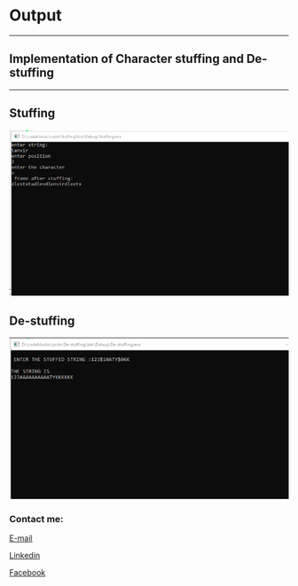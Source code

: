 
# Output


---

<h2>Implementation of Character stuffing and De-stuffing</h2>

---

Stuffing
---

<img src="Stuffing.png"
     alt="Stuffing"/>


De-stuffing
---

<img src="De-stuffing.png"
     alt="De-stuffing"/>







<!-- all link is here -->


### Contact me:

[E-mail](tanvirpoly@gmail.com)

[Linkedin]( https://www.linkedin.com/in/tanvirx/)

[Facebook]( https://www.facebook.com/tanvirfbid)


